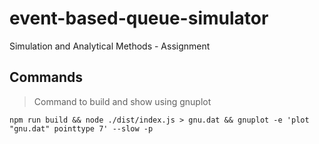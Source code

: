 # event-based-queue-simulator
Simulation and Analytical Methods - Assignment

## Commands

> Command to build and show using gnuplot
```shell
npm run build && node ./dist/index.js > gnu.dat && gnuplot -e 'plot "gnu.dat" pointtype 7' --slow -p
```
